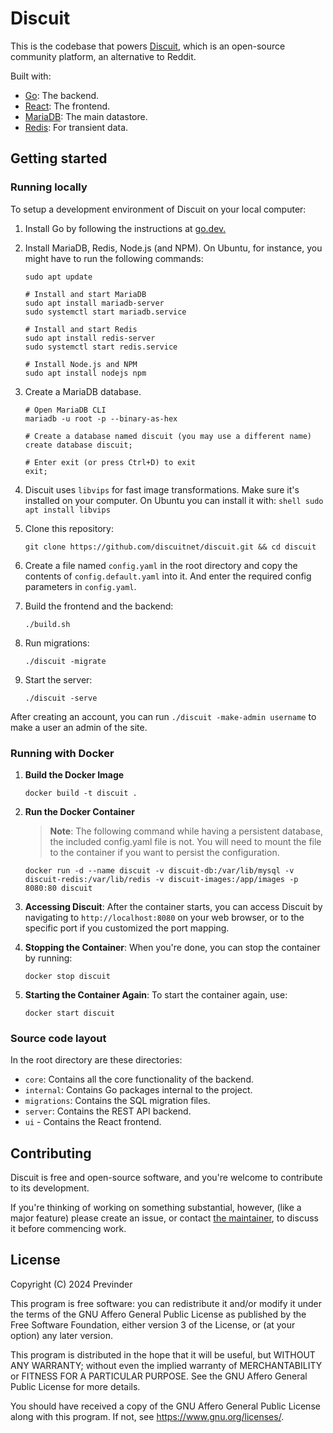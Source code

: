 # Discuit

This is the codebase that powers [Discuit](https://discuit.net), which is an
open-source community platform, an alternative to Reddit.

Built with:

- [Go](https://go.dev): The backend.
- [React](https://react.dev/): The frontend.
- [MariaDB](https://en.wikipedia.org/wiki/MariaDB): The main datastore.
- [Redis](https://redis.io/): For transient data.

## Getting started

### Running locally

To setup a development environment of Discuit on your local computer:

1. Install Go by following the instructions at
    [go.dev.](https://go.dev/doc/install)
1. Install MariaDB, Redis, Node.js (and NPM). On Ubuntu, for instance, you might
    have to run the following commands:

    ```shell
    sudo apt update

    # Install and start MariaDB
    sudo apt install mariadb-server
    sudo systemctl start mariadb.service

    # Install and start Redis
    sudo apt install redis-server
    sudo systemctl start redis.service

    # Install Node.js and NPM
    sudo apt install nodejs npm
    ```

1. Create a MariaDB database.

    ```shell
    # Open MariaDB CLI
    mariadb -u root -p --binary-as-hex

    # Create a database named discuit (you may use a different name)
    create database discuit;

    # Enter exit (or press Ctrl+D) to exit
    exit;
    ```

1. Discuit uses `libvips` for fast image transformations. Make sure it's
    installed on your computer. On Ubuntu you can install it with:
    `shell
sudo apt install libvips
`
1. Clone this repository:

    ```shell
    git clone https://github.com/discuitnet/discuit.git && cd discuit
    ```

1. Create a file named `config.yaml` in the root directory and copy the contents
    of `config.default.yaml` into it. And enter the required config parameters in
    `config.yaml`.
1. Build the frontend and the backend:

    ```shell
    ./build.sh
    ```

1. Run migrations:

    ```shell
    ./discuit -migrate
    ```

1. Start the server:

    ```shell
    ./discuit -serve
    ```

After creating an account, you can run `./discuit -make-admin username` to make
a user an admin of the site.

### Running with Docker

1. **Build the Docker Image**

    ```shell
    docker build -t discuit .
    ```

2. **Run the Docker Container**

    > **Note**: The following command while having a persistent database, the included config.yaml file is not. You will need to mount the file to the container if you want to persist the configuration.

    ```shell
    docker run -d --name discuit -v discuit-db:/var/lib/mysql -v discuit-redis:/var/lib/redis -v discuit-images:/app/images -p 8080:80 discuit
    ```

3. **Accessing Discuit**: After the container starts, you can access Discuit by navigating to `http://localhost:8080` on your web browser, or to the specific port if you customized the port mapping.

4. **Stopping the Container**: When you're done, you can stop the container by running:

    ```shell
    docker stop discuit
    ```

5. **Starting the Container Again**: To start the container again, use:

    ```shell
    docker start discuit
    ```

### Source code layout

In the root directory are these directories:

- `core`: Contains all the core functionality of the backend.
- `internal`: Contains Go packages internal to the project.
- `migrations`: Contains the SQL migration files.
- `server`: Contains the REST API backend.
- `ui` - Contains the React frontend.

## Contributing

Discuit is free and open-source software, and you're welcome to contribute to
its development.

If you're thinking of working on something substantial, however, (like a major
feature) please create an issue, or contact [the
maintainer](https://discuit.net/@previnder), to discuss it before commencing
work.

## License

Copyright (C) 2024 Previnder

This program is free software: you can redistribute it and/or modify it under
the terms of the GNU Affero General Public License as published by the Free
Software Foundation, either version 3 of the License, or (at your option) any
later version.

This program is distributed in the hope that it will be useful, but WITHOUT ANY
WARRANTY; without even the implied warranty of MERCHANTABILITY or FITNESS FOR A
PARTICULAR PURPOSE. See the GNU Affero General Public License for more details.

You should have received a copy of the GNU Affero General Public License along
with this program. If not, see <https://www.gnu.org/licenses/>.
